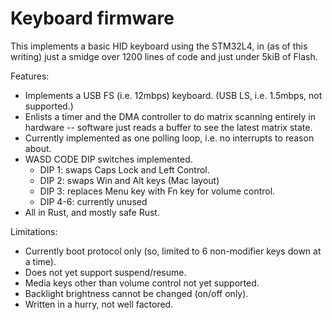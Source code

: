 # Keyboard firmware

This implements a basic HID keyboard using the STM32L4, in (as of this writing)
just a smidge over 1200 lines of code and just under 5kiB of Flash.

Features:

- Implements a USB FS (i.e. 12mbps) keyboard. (USB LS, i.e. 1.5mbps, not
  supported.)
- Enlists a timer and the DMA controller to do matrix scanning entirely in
  hardware -- software just reads a buffer to see the latest matrix state.
- Currently implemented as one polling loop, i.e. no interrupts to reason about.
- WASD CODE DIP switches implemented.
  - DIP 1: swaps Caps Lock and Left Control.
  - DIP 2: swaps Win and Alt keys (Mac layout)
  - DIP 3: replaces Menu key with Fn key for volume control.
  - DIP 4-6: currently unused
- All in Rust, and mostly safe Rust.

Limitations:

- Currently boot protocol only (so, limited to 6 non-modifier keys down at a
  time).
- Does not yet support suspend/resume.
- Media keys other than volume control not yet supported.
- Backlight brightness cannot be changed (on/off only).
- Written in a hurry, not well factored.
